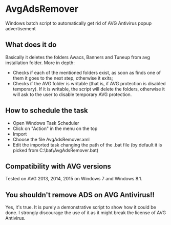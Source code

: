 # AvgAdsRemover
Windows batch script to automatically get rid of AVG Antivirus popup advertisement

## What does it do
Basically it deletes the folders Awacs, Banners and Tuneup from avg installation folder.
More in depth:
* Checks if each of the mentioned folders exist, as soon as finds one of them it goes to the next step, otherwise it exits;
* Checks if the AVG folder is writable (that is, if AVG protection is disabled temporary). If it is writable, the script will delete the folders, otherwise it will ask to the user to disable temporary AVG protection.

## How to schedule the task
* Open Windows Task Scheduler
* Click on "Action" in the menu on the top
* Import
* Choose the file AvgAdsRemover.xml
* Edit the imported task changing the path of the .bat file (by default it is picked from C:\bat\AvgAdsRemover.bat)

## Compatibility with AVG versions
Tested on AVG 2013, 2014, 2015 on Windows 7 and Windows 8.1.

## You shouldn't remove ADS on AVG Antivirus!!
Yes, it's true. It is purely a demonstrative script to show how it could be done. I strongly discourage the use of it as it might break the license of AVG Antivirus.

